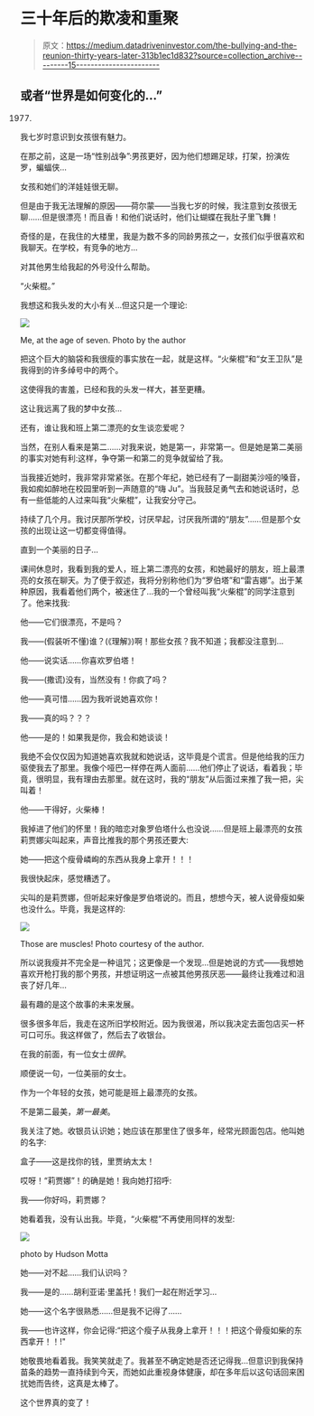 # 三十年后的欺凌和重聚

> 原文：<https://medium.datadriveninvestor.com/the-bullying-and-the-reunion-thirty-years-later-313b1ec1d832?source=collection_archive---------15----------------------->

## 或者“世界是如何变化的…”

1977.

我七岁时意识到女孩很有魅力。

在那之前，这是一场“性别战争”:男孩更好，因为他们想踢足球，打架，扮演佐罗，蝙蝠侠…

女孩和她们的洋娃娃很无聊。

但是由于我无法理解的原因——荷尔蒙——当我七岁的时候，我注意到女孩很无聊……但是很漂亮！而且香！和他们说话时，他们让蝴蝶在我肚子里飞舞！

奇怪的是，在我住的大楼里，我是为数不多的同龄男孩之一，女孩们似乎很喜欢和我聊天。在学校，有竞争的地方…

对其他男生给我起的外号没什么帮助。

“火柴棍。”

我想这和我头发的大小有关…但这只是一个理论:

![](img/2ddca2f73da2d0464b489310268830f7.png)

Me, at the age of seven. Photo by the author

把这个巨大的脑袋和我很瘦的事实放在一起，就是这样。“火柴棍”和“女王卫队”是我得到的许多绰号中的两个。

这使得我的害羞，已经和我的头发一样大，甚至更糟。

这让我远离了我的梦中女孩…

还有，谁让我和班上第二漂亮的女生谈恋爱呢？

当然，在别人看来是第二……对我来说，她是第一，非常第一。但是她是第二美丽的事实对她有利:这样，争夺第一和第二的竞争就留给了我。

当我接近她时，我非常非常紧张。在那个年纪，她已经有了一副甜美沙哑的嗓音，我如痴如醉地在校园里听到一声随意的“嗨 Ju”。当我鼓足勇气去和她说话时，总有一些低能的人过来叫我“火柴棍”，让我安分守己。

持续了几个月。我讨厌那所学校，讨厌早起，讨厌我所谓的“朋友”……但是那个女孩的出现让这一切都变得值得。

直到一个美丽的日子…

课间休息时，我看到我的爱人，班上第二漂亮的女孩，和她最好的朋友，班上最漂亮的女孩在聊天。为了便于叙述，我将分别称他们为“罗伯塔”和“雷吉娜”。出于某种原因，我看着他们两个，被迷住了…我的一个曾经叫我“火柴棍”的同学注意到了。他来找我:

他——它们很漂亮，不是吗？

我——(假装听不懂)谁？(《理解》)啊！那些女孩？我不知道；我都没注意到…

他——说实话……你喜欢罗伯塔！

我——(撒谎)没有，当然没有！你疯了吗？

他——真可惜……因为我听说她喜欢你！

我——真的吗？？？

他——是的！如果我是你，我会和她谈谈！

我绝不会仅仅因为知道她喜欢我就和她说话，这毕竟是个谎言。但是他给我的压力驱使我去了那里。我像个哑巴一样停在两人面前……他们停止了说话，看着我；毕竟，很明显，我有理由去那里。就在这时，我的“朋友”从后面过来推了我一把，尖叫着！

他——干得好，火柴棒！

我掉进了他们的怀里！我的暗恋对象罗伯塔什么也没说……但是班上最漂亮的女孩莉贾娜尖叫起来，声音比推我的那个男孩还要大:

她——把这个瘦骨嶙峋的东西从我身上拿开！！！

我很快起床，感觉糟透了。

尖叫的是莉贾娜，但听起来好像是罗伯塔说的。而且，想想今天，被人说骨瘦如柴也没什么。毕竟，我是这样的:

![](img/23e00eba9f7b6f0276fc70069a7fcc5b.png)

Those are muscles! Photo courtesy of the author.

所以说我瘦并不完全是一种诅咒；这更像是一个发现…但是她说的方式——我想她喜欢开枪打我的那个男孩，并想证明这一点被其他男孩厌恶——最终让我难过和沮丧了好几年…

最有趣的是这个故事的未来发展。

很多很多年后，我走在这所旧学校附近。因为我很渴，所以我决定去面包店买一杯可口可乐。我这样做了，然后去了收银台。

在我的前面，有一位女士*很胖*。

顺便说一句，一位美丽的女士。

作为一个年轻的女孩，她可能是班上最漂亮的女孩。

不是第二最美，*第一最美*。

我关注了她。收银员认识她；她应该在那里住了很多年，经常光顾面包店。他叫她的名字:

盒子——这是找你的钱，里贾纳太太！

哎呀！“莉贾娜”！的确是她！我向她打招呼:

我——你好吗，莉贾娜？

她看着我，没有认出我。毕竟，“火柴棍”不再使用同样的发型:

![](img/17e68d46ef87233f2580874f6735c1bb.png)

photo by Hudson Motta

她——对不起……我们认识吗？

我——是的……胡利亚诺·里盖托！我们一起在附近学习…

她——这个名字很熟悉……但是我不记得了……

我——也许这样，你会记得:“把这个瘦子从我身上拿开！！！把这个骨瘦如柴的东西拿开！！!"

她敬畏地看着我。我笑笑就走了。我甚至不确定她是否还记得我…但意识到我保持苗条的趋势一直持续到今天，而她如此重视身体健康，却在多年后以这句话回来困扰她而告终，这真是太棒了。

这个世界真的变了！